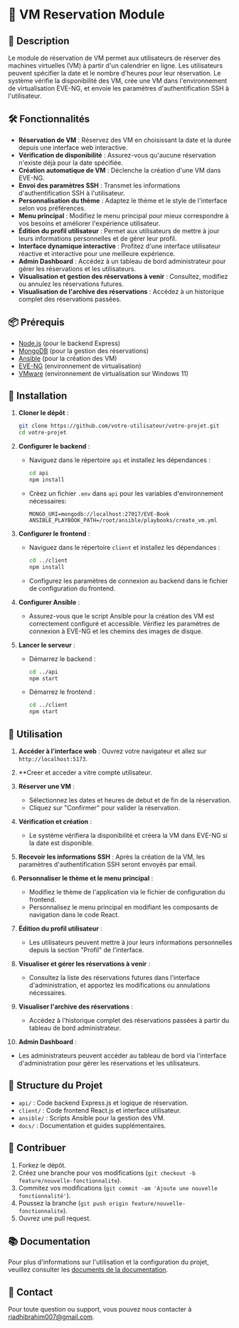 # 🚀 VM Reservation Module

## 📜 Description

Le module de réservation de VM permet aux utilisateurs de réserver des machines virtuelles (VM) à partir d'un calendrier en ligne. Les utilisateurs peuvent spécifier la date et le nombre d'heures pour leur réservation. Le système vérifie la disponibilité des VM, crée une VM dans l'environnement de virtualisation EVE-NG, et envoie les paramètres d'authentification SSH à l'utilisateur.

## 🛠️ Fonctionnalités

- **Réservation de VM** : Réservez des VM en choisissant la date et la durée depuis une interface web interactive.
- **Vérification de disponibilité** : Assurez-vous qu'aucune réservation n'existe déjà pour la date spécifiée.
- **Création automatique de VM** : Déclenche la création d'une VM dans EVE-NG.
- **Envoi des paramètres SSH** : Transmet les informations d'authentification SSH à l'utilisateur.
- **Personnalisation du thème** : Adaptez le thème et le style de l'interface selon vos préférences.
- **Menu principal** : Modifiez le menu principal pour mieux correspondre à vos besoins et améliorer l'expérience utilisateur.
- **Édition du profil utilisateur** : Permet aux utilisateurs de mettre à jour leurs informations personnelles et de gérer leur profil.
- **Interface dynamique interactive** : Profitez d'une interface utilisateur réactive et interactive pour une meilleure expérience.
- **Admin Dashboard** : Accédez à un tableau de bord administrateur pour gérer les réservations et les utilisateurs.
- **Visualisation et gestion des réservations à venir** : Consultez, modifiez ou annulez les réservations futures.
- **Visualisation de l'archive des réservations** : Accédez à un historique complet des réservations passées.

## 📦 Prérequis

- [Node.js](https://nodejs.org) (pour le backend Express)
- [MongoDB](https://www.mongodb.com) (pour la gestion des réservations)
- [Ansible](https://www.ansible.com) (pour la création des VM)
- [EVE-NG](https://www.eve-ng.net) (environnement de virtualisation)
- [VMware](https://www.vmware.com) (environnement de virtualisation sur Windows 11)

## 🚀 Installation

1. **Cloner le dépôt** :

   ```bash
   git clone https://github.com/votre-utilisateur/votre-projet.git
   cd votre-projet
2. **Configurer le backend** :

   - Naviguez dans le répertoire `api` et installez les dépendances :

     ```bash
     cd api
     npm install
     ```

   - Créez un fichier `.env` dans `api` pour les variables d'environnement nécessaires:

     ```env
     MONGO_URI=mongodb://localhost:27017/EVE-Book
     ANSIBLE_PLAYBOOK_PATH=/root/ansible/playbooks/create_vm.yml
     ```

3. **Configurer le frontend** :

   - Naviguez dans le répertoire `client` et installez les dépendances :

     ```bash
     cd ../client
     npm install
     ```

   - Configurez les paramètres de connexion au backend dans le fichier de configuration du frontend.

4. **Configurer Ansible** :

   - Assurez-vous que le script Ansible pour la création des VM est correctement configuré et accessible. Vérifiez les paramètres de connexion à EVE-NG et les chemins des images de disque.

5. **Lancer le serveur** :

   - Démarrez le backend :

     ```bash
     cd ../api
     npm start
     ```

   - Démarrez le frontend :

     ```bash
     cd ../client
     npm start
     ```

## 🔧 Utilisation

1. **Accéder à l'interface web** : Ouvrez votre navigateur et allez sur `http://localhost:5173`.
2. **Creer et acceder a vitre compte utilisateur.

3. **Réserver une VM** :
   - Sélectionnez les dates et heures de debut et de fin de la réservation.
   - Cliquez sur "Confirmer" pour valider la réservation.

4. **Vérification et création** :
   - Le système vérifiera la disponibilité et créera la VM dans EVE-NG si la date est disponible.

5. **Recevoir les informations SSH** : Après la création de la VM, les paramètres d'authentification SSH seront envoyés par email.

6. **Personnaliser le thème et le menu principal** :
   - Modifiez le thème de l'application via le fichier de configuration du frontend.
   - Personnalisez le menu principal en modifiant les composants de navigation dans le code React.

7. **Édition du profil utilisateur** :
   - Les utilisateurs peuvent mettre à jour leurs informations personnelles depuis la section "Profil" de l'interface.

8. **Visualiser et gérer les réservations à venir** :
   - Consultez la liste des réservations futures dans l'interface d'administration, et apportez les modifications ou annulations nécessaires.

9. **Visualiser l'archive des réservations** :
   - Accédez à l'historique complet des réservations passées à partir du tableau de bord administrateur.
     
10. **Admin Dashboard** :
   - Les administrateurs peuvent accéder au tableau de bord via l'interface d'administration pour gérer les réservations et les utilisateurs.

## 📂 Structure du Projet

- `api/` : Code backend Express.js et logique de réservation.
- `client/` : Code frontend React.js et interface utilisateur.
- `ansible/` : Scripts Ansible pour la gestion des VM.
- `docs/` : Documentation et guides supplémentaires.

## 💬 Contribuer

1. Forkez le dépôt.
2. Créez une branche pour vos modifications (`git checkout -b feature/nouvelle-fonctionnalite`).
3. Commitez vos modifications (`git commit -am 'Ajoute une nouvelle fonctionnalité'`).
4. Poussez la branche (`git push origin feature/nouvelle-fonctionnalite`).
5. Ouvrez une pull request.


## 📚 Documentation

Pour plus d'informations sur l'utilisation et la configuration du projet, veuillez consulter les [documents de la documentation](docs/).

## 🤝 Contact

Pour toute question ou support, vous pouvez nous contacter à [riadhibrahim007@gmail.com](mailto:riadhibrahim007@gmail.com).
